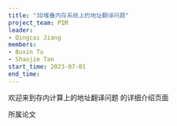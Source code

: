 ```yaml
---
title: "3D堆叠内存系统上的地址翻译问题"
project_team: PIM
leader:
- Qingcai Jiang
members:
- Buxin Tu
- Shaojie Tan
start_time: 2023-07-01 
end_time:  
---
```


欢迎来到存内计算上的地址翻译问题 的详细介绍页面

所属论文